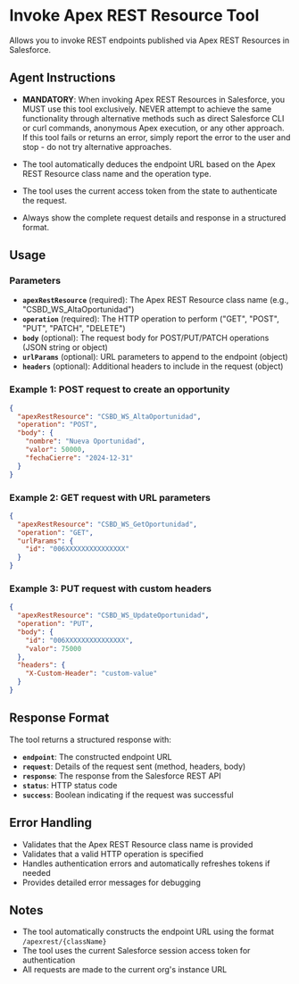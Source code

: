 # Invoke Apex REST Resource Tool

Allows you to invoke REST endpoints published via Apex REST Resources in Salesforce.

## Agent Instructions
- **MANDATORY**: When invoking Apex REST Resources in Salesforce, you MUST use this tool exclusively. NEVER attempt to achieve the same functionality through alternative methods such as direct Salesforce CLI or curl commands, anonymous Apex execution, or any other approach. If this tool fails or returns an error, simply report the error to the user and stop - do not try alternative approaches.

- The tool automatically deduces the endpoint URL based on the Apex REST Resource class name and the operation type.

- The tool uses the current access token from the state to authenticate the request.

- Always show the complete request details and response in a structured format.

## Usage

### Parameters
- **`apexRestResource`** (required): The Apex REST Resource class name (e.g., "CSBD_WS_AltaOportunidad")
- **`operation`** (required): The HTTP operation to perform ("GET", "POST", "PUT", "PATCH", "DELETE")
- **`body`** (optional): The request body for POST/PUT/PATCH operations (JSON string or object)
- **`urlParams`** (optional): URL parameters to append to the endpoint (object)
- **`headers`** (optional): Additional headers to include in the request (object)

### Example 1: POST request to create an opportunity
```json
{
  "apexRestResource": "CSBD_WS_AltaOportunidad",
  "operation": "POST",
  "body": {
    "nombre": "Nueva Oportunidad",
    "valor": 50000,
    "fechaCierre": "2024-12-31"
  }
}
```

### Example 2: GET request with URL parameters
```json
{
  "apexRestResource": "CSBD_WS_GetOportunidad",
  "operation": "GET",
  "urlParams": {
    "id": "006XXXXXXXXXXXXXXX"
  }
}
```

### Example 3: PUT request with custom headers
```json
{
  "apexRestResource": "CSBD_WS_UpdateOportunidad",
  "operation": "PUT",
  "body": {
    "id": "006XXXXXXXXXXXXXXX",
    "valor": 75000
  },
  "headers": {
    "X-Custom-Header": "custom-value"
  }
}
```

## Response Format
The tool returns a structured response with:
- **`endpoint`**: The constructed endpoint URL
- **`request`**: Details of the request sent (method, headers, body)
- **`response`**: The response from the Salesforce REST API
- **`status`**: HTTP status code
- **`success`**: Boolean indicating if the request was successful

## Error Handling
- Validates that the Apex REST Resource class name is provided
- Validates that a valid HTTP operation is specified
- Handles authentication errors and automatically refreshes tokens if needed
- Provides detailed error messages for debugging

## Notes
- The tool automatically constructs the endpoint URL using the format `/apexrest/{className}`
- The tool uses the current Salesforce session access token for authentication
- All requests are made to the current org's instance URL
